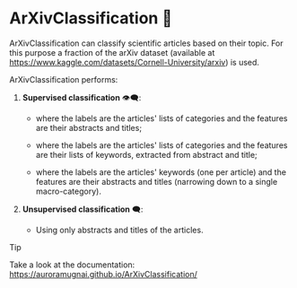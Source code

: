 # ArXivClassification :bookmark_tabs:
ArXivClassification can classify scientific articles based on their topic. 
For this purpose a fraction of the arXiv dataset (available at https://www.kaggle.com/datasets/Cornell-University/arxiv) is used.


ArXivClassification performs:

1) **Supervised classification** :eye_speech_bubble::

	- where the labels are the articles' lists of categories and the features are their abstracts and titles;

	- where the labels are the articles' lists of categories and the features are their lists of keywords, extracted from abstract and title;

	- where the labels are the articles' keywords (one per article) and the features are their abstracts and titles 
 	  (narrowing down to a single macro-category).

2) **Unsupervised classification** :left_speech_bubble::

	- Using only abstracts and titles of the articles.


> [!TIP]
> Take a look at the documentation: https://auroramugnai.github.io/ArXivClassification/
